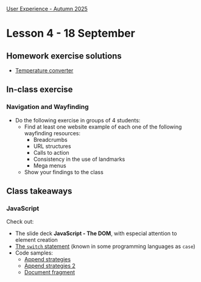 [User Experience - Autumn 2025](https://github.com/arturomorarioja-kea/WD_UX_E25/blob/main/README.md)

# Lesson 4 - 18 September

## Homework exercise solutions
- [Temperature converter](https://github.com/arturomorarioja/kea_js_temperature_converter_solution)

## In-class exercise

### Navigation and Wayfinding
- Do the following exercise in groups of 4 students:
  - Find at least one website example of each one of the following wayfinding resources:
    - Breadcrumbs
    - URL structures
    - Calls to action
    - Consistency in the use of landmarks
    - Mega menus
  - Show your findings to the class
    
## Class takeaways
### JavaScript
Check out:
- The slide deck **JavaScript - The DOM**, with especial attention to element creation
- [The `switch` statement](https://www.w3schools.com/js/js_switch.asp) (known in some programming languages as `case`)
- Code samples:
  - [Append strategies](https://github.com/arturomorarioja/js_append_strategies)
  - [Append strategies 2](https://github.com/arturomorarioja/js_append_strategies_v2)
  - [Document fragment](https://codepen.io/arturomorarioja/pen/QwLaVMj)

[-> In-class exercise: Project Gutenberg]: #

[-> Food repo. Iterate + responsive]: #
[-> slides Responsive Web Design: breakpoints, media queries, mobile first]: #
[  -> auto margins + contact flex + <a> styling]: #

[## Homework]: #
[1MA: TMDB]: #
